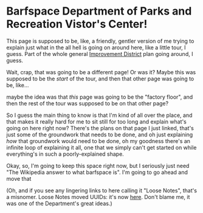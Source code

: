 # Barfspace Department of Parks and Recreation Vistor's Center!

This page is supposed to be, like, a friendly, gentler version of me trying to explain just what in the all hell is going on around here, like a little tour, I guess. Part of the whole general [Improvement District][RCID] plan going around, I guess.

Wait, crap, that was going to be a different page! Or was it? Maybe this was supposed to be the *start* of the tour, and then that other page was going to be, like...

maybe the idea was that *this* page was going to be the "factory floor", and then the rest of the tour was supposed to be on that other page?

So I guess the main thing to know is that I'm kind of all over the place, and that makes it really hard for me to sit still for too long and explain what's going on here right now? There's the plans on that page I just linked, that's just some of the groundwork that needs to be done, and oh just explaining *how* that groundwork would need to be done, oh my goodness there's an infinite loop of explaining it all, one that we simply can't get started on while everything's in such a poorly-explained shape.

Okay, so, I'm going to keep this space right now, but I seriously just need "The Wikipedia answer to what barfspace is". I'm going to go ahead and move that

(Oh, and if you see any lingering links to here calling it "Loose Notes", that's a misnomer. Loose Notes moved UUIDs: it's now [here][Loose Notes]. Don't blame me, it was one of the Department's great ideas.)

[RCID]: eb1e81f8-5939-4f85-9930-418044018a75.md
[Loose Notes]: ff47c3c8-6686-4225-ba27-23f61c604e0d.md
